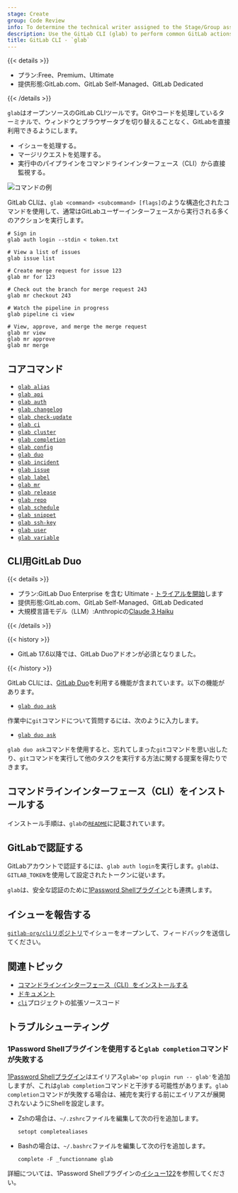 ```yaml
---
stage: Create
group: Code Review
info: To determine the technical writer assigned to the Stage/Group associated with this page, see https://handbook.gitlab.com/handbook/product/ux/technical-writing/#assignments
description: Use the GitLab CLI (glab) to perform common GitLab actions in your terminal.
title: GitLab CLI - `glab`
---
```


{{< details >}}

- プラン:Free、Premium、Ultimate
- 提供形態:GitLab.com、GitLab Self-Managed、GitLab Dedicated

{{< /details >}}

`glab`はオープンソースのGitLab CLIツールです。Gitやコードを処理しているターミナルで、ウィンドウとブラウザータブを切り替えることなく、GitLabを直接利用できるようにします。

- イシューを処理する。
- マージリクエストを処理する。
- 実行中のパイプラインをコマンドラインインターフェース（CLI）から直接監視する。

![コマンドの例](img/glabgettingstarted_v15_7.gif)

GitLab CLIは、`glab <command> <subcommand> [flags]`のような構造化されたコマンドを使用して、通常はGitLabユーザーインターフェースから実行される多くのアクションを実行します。

```shell
# Sign in
glab auth login --stdin < token.txt

# View a list of issues
glab issue list

# Create merge request for issue 123
glab mr for 123

# Check out the branch for merge request 243
glab mr checkout 243

# Watch the pipeline in progress
glab pipeline ci view

# View, approve, and merge the merge request
glab mr view
glab mr approve
glab mr merge
```

## コアコマンド

- [`glab alias`](https://gitlab.com/gitlab-org/cli/-/tree/main/docs/source/alias)
- [`glab api`](https://gitlab.com/gitlab-org/cli/-/tree/main/docs/source/api)
- [`glab auth`](https://gitlab.com/gitlab-org/cli/-/tree/main/docs/source/auth)
- [`glab changelog`](https://gitlab.com/gitlab-org/cli/-/tree/main/docs/source/changelog)
- [`glab check-update`](https://gitlab.com/gitlab-org/cli/-/tree/main/docs/source/check-update)
- [`glab ci`](https://gitlab.com/gitlab-org/cli/-/tree/main/docs/source/ci)
- [`glab cluster`](https://gitlab.com/gitlab-org/cli/-/tree/main/docs/source/cluster)
- [`glab completion`](https://gitlab.com/gitlab-org/cli/-/tree/main/docs/source/completion)
- [`glab config`](https://gitlab.com/gitlab-org/cli/-/tree/main/docs/source/config)
- [`glab duo`](https://gitlab.com/gitlab-org/cli/-/tree/main/docs/source/duo)
- [`glab incident`](https://gitlab.com/gitlab-org/cli/-/tree/main/docs/source/incident)
- [`glab issue`](https://gitlab.com/gitlab-org/cli/-/tree/main/docs/source/issue)
- [`glab label`](https://gitlab.com/gitlab-org/cli/-/tree/main/docs/source/label)
- [`glab mr`](https://gitlab.com/gitlab-org/cli/-/tree/main/docs/source/mr)
- [`glab release`](https://gitlab.com/gitlab-org/cli/-/tree/main/docs/source/release)
- [`glab repo`](https://gitlab.com/gitlab-org/cli/-/tree/main/docs/source/repo)
- [`glab schedule`](https://gitlab.com/gitlab-org/cli/-/tree/main/docs/source/schedule)
- [`glab snippet`](https://gitlab.com/gitlab-org/cli/-/tree/main/docs/source/snippet)
- [`glab ssh-key`](https://gitlab.com/gitlab-org/cli/-/tree/main/docs/source/ssh-key)
- [`glab user`](https://gitlab.com/gitlab-org/cli/-/tree/main/docs/source/user)
- [`glab variable`](https://gitlab.com/gitlab-org/cli/-/tree/main/docs/source/variable)

## CLI用GitLab Duo

{{< details >}}

- プラン:GitLab Duo Enterprise を含む Ultimate - [トライアルを開始](https://about.gitlab.com/solutions/gitlab-duo-pro/sales/?type=free-trial)します
- 提供形態:GitLab.com、GitLab Self-Managed、GitLab Dedicated
- 大規模言語モデル（LLM）:Anthropicの[Claude 3 Haiku](https://console.cloud.google.com/vertex-ai/publishers/anthropic/model-garden/claude-3-haiku)

{{< /details >}}

{{< history >}}

- GitLab 17.6以降では、GitLab Duoアドオンが必須となりました。

{{< /history >}}

GitLab CLIには、[GitLab Duo](../../user/ai_features.md)を利用する機能が含まれています。以下の機能があります。

- [`glab duo ask`](https://gitlab.com/gitlab-org/cli/-/blob/main/docs/source/duo/ask.md)

作業中に`git`コマンドについて質問するには、次のように入力します。

- [`glab duo ask`](https://gitlab.com/gitlab-org/cli/-/blob/main/docs/source/duo/ask.md)

`glab duo ask`コマンドを使用すると、忘れてしまった`git`コマンドを思い出したり、`git`コマンドを実行して他のタスクを実行する方法に関する提案を得たりできます。

## コマンドラインインターフェース（CLI）をインストールする

インストール手順は、`glab`の[`README`](https://gitlab.com/gitlab-org/cli/#installation)に記載されています。

## GitLabで認証する

GitLabアカウントで認証するには、`glab auth login`を実行します。`glab`は、`GITLAB_TOKEN`を使用して設定されたトークンに従います。

`glab`は、安全な認証のために[1Password Shellプラグイン](https://developer.1password.com/docs/cli/shell-plugins/gitlab/)とも連携します。

## イシューを報告する

[`gitlab-org/cli`リポジトリ](https://gitlab.com/gitlab-org/cli/-/issues/new)でイシューをオープンして、フィードバックを送信してください。

## 関連トピック

- [コマンドラインインターフェース（CLI）をインストールする](https://gitlab.com/gitlab-org/cli/-/blob/main/README.md#installation)
- [ドキュメント](https://gitlab.com/gitlab-org/cli/-/tree/main/docs/source)
- [`cli`](https://gitlab.com/gitlab-org/cli/)プロジェクトの拡張ソースコード

## トラブルシューティング

### 1Password Shellプラグインを使用すると`glab completion`コマンドが失敗する

[1Password Shellプラグイン](https://developer.1password.com/docs/cli/shell-plugins/gitlab/)はエイリアス`glab='op plugin run -- glab'`を追加しますが、これは`glab completion`コマンドと干渉する可能性があります。`glab completion`コマンドが失敗する場合は、補完を実行する前にエイリアスが展開されないようにShellを設定します。

- Zshの場合は、`~/.zshrc`ファイルを編集して次の行を追加します。

  ```plaintext
  setopt completealiases
  ```

- Bashの場合は、`~/.bashrc`ファイルを編集して次の行を追加します。

  ```plaintext
  complete -F _functionname glab
  ```

詳細については、1Password Shellプラグインの[イシュー122](https://github.com/1Password/shell-plugins/issues/122)を参照してください。
